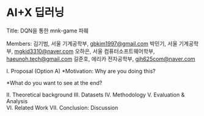 # AI+X 딥러닝
Title: DQN을 통한 mnk-game 파훼

Members: 
김기범, 서울 기계공학부, gbkim1997@gmail.com
박민기, 서울 기계공학부, mgkid3310@naver.com
오하은, 서울 컴퓨터소프트웨어학부, haeunoh.tech@gmail.com
길준호, 에리카 전자공학부, gjh625com@naver.com

Ⅰ. Proposal (Option A)
  *Motivation: Why are you doing this?


  *What do you want to see at the end?

II. Theoretical background
III. Datasets 
IV. Methodology 
V. Evaluation & Analysis  
VI. Related Work
VII. Conclusion: Discussion
